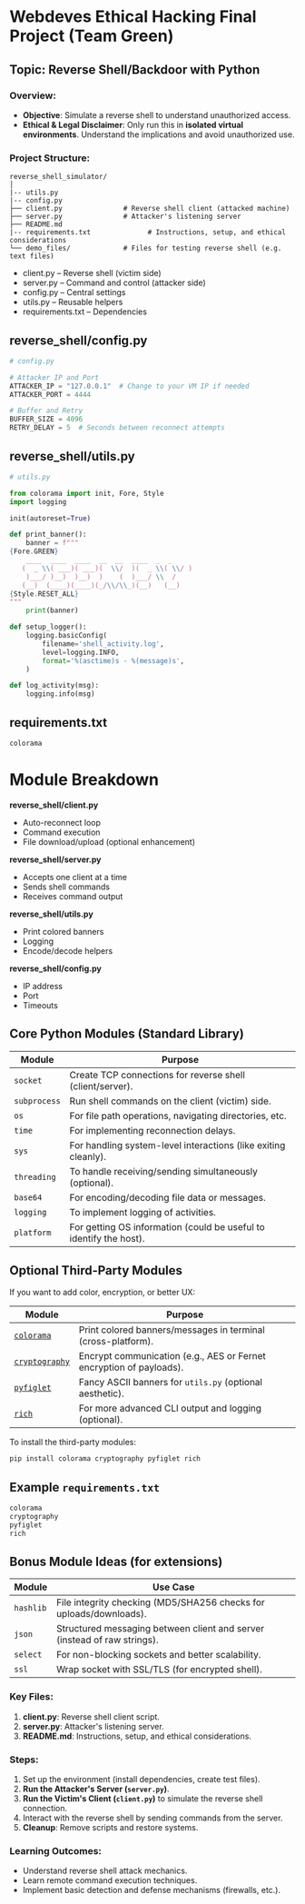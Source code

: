 # Webdeves Ethical Hacking Final Project (Team Green)

## Topic: Reverse Shell/Backdoor with Python
### Overview:
- **Objective**: Simulate a reverse shell to understand unauthorized access.
- **Ethical & Legal Disclaimer**: Only run this in **isolated virtual environments**. Understand the implications and avoid unauthorized use.

### Project Structure:
```
reverse_shell_simulator/
│
|-- utils.py
|-- config.py
├── client.py               # Reverse shell client (attacked machine)
├── server.py               # Attacker's listening server
├── README.md
|-- requirements.txt              # Instructions, setup, and ethical considerations
└── demo_files/             # Files for testing reverse shell (e.g. text files)
```

- client.py – Reverse shell (victim side)
- server.py – Command and control (attacker side)
- config.py – Central settings
- utils.py – Reusable helpers
- requirements.txt – Dependencies

## reverse_shell/config.py
```python
# config.py

# Attacker IP and Port
ATTACKER_IP = "127.0.0.1"  # Change to your VM IP if needed
ATTACKER_PORT = 4444

# Buffer and Retry
BUFFER_SIZE = 4096
RETRY_DELAY = 5  # Seconds between reconnect attempts
```

## reverse_shell/utils.py
```python
# utils.py

from colorama import init, Fore, Style
import logging

init(autoreset=True)

def print_banner():
    banner = f"""
{Fore.GREEN}
    ____  ____  ____  __  __  ____  _  _ 
   (  _ \\( ___)( ___)(  \\/  )(  _ \\( \\/ )
    )___/ )__)  )__)  )    (  )___/ \\  / 
   (__)  (____)(____)(_/\\/\\_)(__)   (__)
{Style.RESET_ALL}
"""
    print(banner)

def setup_logger():
    logging.basicConfig(
        filename='shell_activity.log',
        level=logging.INFO,
        format='%(asctime)s - %(message)s',
    )

def log_activity(msg):
    logging.info(msg)
```
## requirements.txt
```bash
colorama
```


# Module Breakdown
**reverse_shell/client.py**
- Auto-reconnect loop
- Command execution
- File download/upload (optional enhancement)

**reverse_shell/server.py**
- Accepts one client at a time
- Sends shell commands
- Receives command output

**reverse_shell/utils.py**
- Print colored banners
- Logging
- Encode/decode helpers

**reverse_shell/config.py**
- IP address
- Port
- Timeouts

## **Core Python Modules (Standard Library)**

| Module         | Purpose |
|----------------|--------|
| `socket`       | Create TCP connections for reverse shell (client/server). |
| `subprocess`   | Run shell commands on the client (victim) side. |
| `os`           | For file path operations, navigating directories, etc. |
| `time`         | For implementing reconnection delays. |
| `sys`          | For handling system-level interactions (like exiting cleanly). |
| `threading`    | To handle receiving/sending simultaneously (optional). |
| `base64`       | For encoding/decoding file data or messages. |
| `logging`      | To implement logging of activities. |
| `platform`     | For getting OS information (could be useful to identify the host). |

## **Optional Third-Party Modules**

If you want to add color, encryption, or better UX:

| Module         | Purpose |
|----------------|--------|
| [`colorama`](https://pypi.org/project/colorama/)   | Print colored banners/messages in terminal (cross-platform). |
| [`cryptography`](https://cryptography.io/en/latest/) | Encrypt communication (e.g., AES or Fernet encryption of payloads). |
| [`pyfiglet`](https://pypi.org/project/pyfiglet/)    | Fancy ASCII banners for `utils.py` (optional aesthetic). |
| [`rich`](https://pypi.org/project/rich/)            | For more advanced CLI output and logging (optional). |

To install the third-party modules:
```bash
pip install colorama cryptography pyfiglet rich
```

## Example `requirements.txt`
```txt
colorama
cryptography
pyfiglet
rich
```

## Bonus Module Ideas (for extensions)

| Module         | Use Case |
|----------------|----------|
| `hashlib`      | File integrity checking (MD5/SHA256 checks for uploads/downloads). |
| `json`         | Structured messaging between client and server (instead of raw strings). |
| `select`       | For non-blocking sockets and better scalability. |
| `ssl`          | Wrap socket with SSL/TLS (for encrypted shell). |

### Key Files:
1. **client.py**: Reverse shell client script.
2. **server.py**: Attacker's listening server.
3. **README.md**: Instructions, setup, and ethical considerations.

### Steps:
1. Set up the environment (install dependencies, create test files).
2. **Run the Attacker's Server (`server.py`)**.
3. **Run the Victim's Client (`client.py`)** to simulate the reverse shell connection.
4. Interact with the reverse shell by sending commands from the server.
5. **Cleanup**: Remove scripts and restore systems.

### Learning Outcomes:
- Understand reverse shell attack mechanics.
- Learn remote command execution techniques.
- Implement basic detection and defense mechanisms (firewalls, etc.).
